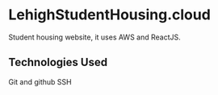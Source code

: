 # LehighStudentHousing.cloud

Student housing website, it uses AWS and ReactJS.

## Technologies Used

Git and github
SSH

